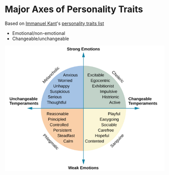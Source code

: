 # Major Axes of Personality Traits

Based on [Immanuel Kant](../immanuel-kant/README.md)'s [personality traits list](../immanuel-kant/personality-traits.md)

- Emotional/non-emotional
- Changeable/unchangeable

![](axes.png)